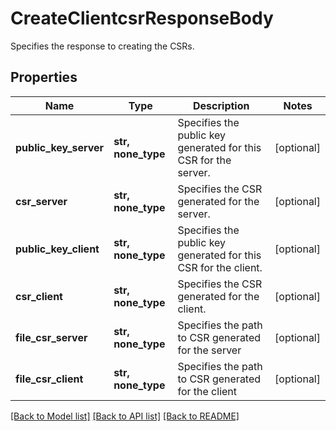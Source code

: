# CreateClientcsrResponseBody

Specifies the response to creating the CSRs.

## Properties
Name | Type | Description | Notes
------------ | ------------- | ------------- | -------------
**public_key_server** | **str, none_type** | Specifies the public key generated for this CSR for the server. | [optional] 
**csr_server** | **str, none_type** | Specifies the CSR generated for the server. | [optional] 
**public_key_client** | **str, none_type** | Specifies the public key generated for this CSR for the client. | [optional] 
**csr_client** | **str, none_type** | Specifies the CSR generated for the client. | [optional] 
**file_csr_server** | **str, none_type** | Specifies the path to CSR generated for the server | [optional] 
**file_csr_client** | **str, none_type** | Specifies the path to CSR generated for the client | [optional] 

[[Back to Model list]](../README.md#documentation-for-models) [[Back to API list]](../README.md#documentation-for-api-endpoints) [[Back to README]](../README.md)


